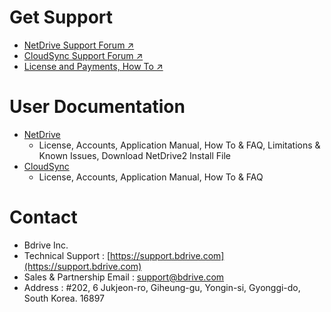 # Get Support

- [NetDrive Support Forum ↗](https://support.bdrive.com/c/netdrive3)
- [CloudSync Support Forum ↗](https://support.bdrive.com/c/cloudsync)
- [License and Payments, How To ↗](https://support.bdrive.com/c/subscriptions-payments)

# User Documentation

- [NetDrive](netdrive)
  - License, Accounts, Application Manual, How To & FAQ, Limitations & Known Issues, Download NetDrive2 Install File
- [CloudSync](cloudsync)
  - License, Accounts, Application Manual, How To & FAQ

# Contact

- Bdrive Inc.
- Technical Support : [https://support.bdrive.com](https://support.bdrive.com)
- Sales & Partnership Email : [support@bdrive.com](mailto://support@bdrive.com)
- Address : #202, 6 Jukjeon-ro, Giheung-gu, Yongin-si, Gyonggi-do, South Korea. 16897
